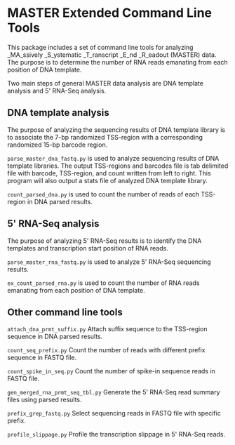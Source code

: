 # MASTER Extended Command Line Tools
This package includes a set of command line tools for analyzing _MA_ssively _S_ystematic _T_ranscript _E_nd _R_eadout (MASTER) data. The purpose is to determine the number of RNA reads emanating from each position of DNA template. 

Two main steps of general MASTER data analysis are DNA template analysis and 5' RNA-Seq analysis. 

## DNA template analysis
The purpose of analyzing the sequencing results of DNA template library is to associate the 7-bp randomized TSS-region with a corresponding randomized 15-bp barcode region. 

`parse_master_dna_fastq.py` is used to analyze sequencing results of DNA template libraries. The output TSS-regions and barcodes file is tab delimited file with barcode, TSS-region, and count written from left to right. This program will also output a stats file of analyzed DNA template library. 

`count_parsed_dna.py` is used to count the number of reads of each TSS-region in DNA parsed results. 

## 5' RNA-Seq analysis
The purpose of analyzing 5' RNA-Seq results is to identify the DNA templates and transcription start position of RNA reads.

`parse_master_rna_fastq.py` is used to analyze 5' RNA-Seq sequencing results. 

`ex_count_parsed_rna.py` is used to count the number of RNA reads emanating from each position of DNA template. 

## Other command line tools

`attach_dna_prmt_suffix.py`
Attach suffix sequence to the TSS-region sequence in DNA parsed results. 

`count_seq_prefix.py`
Count the number of reads with different prefix sequence in FASTQ file.

`count_spike_in_seq.py`
Count the number of spike-in sequence reads in FASTQ file. 

`gen_merged_rna_prmt_seq_tbl.py`
Generate the 5' RNA-Seq read summary files using parsed results. 

`prefix_grep_fastq.py`
Select sequencing reads in FASTQ file with specific prefix. 

`profile_slippage.py`
Profile the transcription slippage in 5' RNA-Seq reads. 
